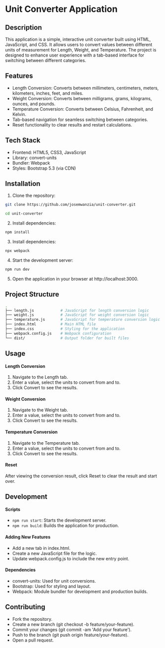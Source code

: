 # Unit Converter Application

## Description

This application is a simple, interactive unit converter built using HTML, JavaScript, and CSS. It allows users to convert values between different units of measurement for Length, Weight, and Temperature. The project is designed to enhance user experience with a tab-based interface for switching between different categories.

## Features

- Length Conversion: Converts between millimeters, centimeters, meters, kilometers, inches, feet, and miles.
- Weight Conversion: Converts between milligrams, grams, kilograms, ounces, and pounds.
- Temperature Conversion: Converts between Celsius, Fahrenheit, and Kelvin.
- Tab-based navigation for seamless switching between categories.
- Reset functionality to clear results and restart calculations.

## Tech Stack

- Frontend: HTML5, CSS3, JavaScript
- Library: convert-units
- Bundler: Webpack
- Styles: Bootstrap 5.3 (via CDN)

## Installation

1. Clone the repository:
```bash 
git clone https://github.com/josemwanzia/unit-converter.git
```

```bash
cd unit-converter
```

2. Install dependencies:
```bash
npm install
```
3. Install dependencies:
```bash
npx webpack
```

4. Start the development server:
```bash
npm run dev
```
5. Open the application in your browser at http://localhost:3000.

## Project Structure
```bash
.
├── length.js            # JavaScript for length conversion logic
├── weight.js            # JavaScript for weight conversion logic
├── temperature.js       # JavaScript for temperature conversion logic
├── index.html           # Main HTML file
├── index.css            # Styling for the application
├── webpack.config.js    # Webpack configuration
└── dist/                # Output folder for built files
```
## Usage

#### Length Conversion
1. Navigate to the Length tab.
2. Enter a value, select the units to convert from and to.
3. Click Convert to see the results.

#### Weight Conversion
1. Navigate to the Weight tab.
2. Enter a value, select the units to convert from and to.
3. Click Convert to see the results.

#### Temperature Conversion
1. Navigate to the Temperature tab.
2. Enter a value, select the units to convert from and to.
3. Click Convert to see the results.

#### Reset
After viewing the conversion result, click Reset to clear the result and start over.

## Development

#### Scripts
- ``npm run start``: Starts the development server.
- ``npm run build``: Builds the application for production.

#### Adding New Features
- Add a new tab in index.html.
- Create a new JavaScript file for the logic.
- Update webpack.config.js to include the new entry point.

#### Dependencies
- convert-units: Used for unit conversions.
- Bootstrap: Used for styling and layout.
- Webpack: Module bundler for development and production builds.

## Contributing

- Fork the repository.
- Create a new branch (git checkout -b feature/your-feature).
- Commit your changes (git commit -am 'Add your feature').
- Push to the branch (git push origin feature/your-feature).
- Open a pull request.
